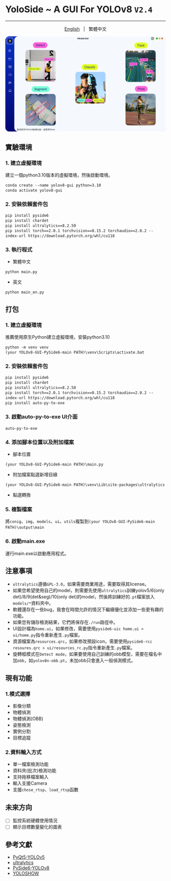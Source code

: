 # YoloSide ~ A GUI For YOLOv8 `V2.4`
---
<p align="center"> 
  <a href="https://github.com/SuPoTing/YOLOv8-GUI-PySide6/blob/main/README.md"> English</a> &nbsp; | &nbsp; 繁體中文</a>
 </p>

![](UI.png)

## 實驗環境
### 1. 建立虛擬環境

建立一個python3.10版本的虛擬環境，然後啟動環境。

```shell
conda create --name yolov8-gui python=3.10
conda activate yolov8-gui
```
### 2. 安裝依賴套件包

```shell
pip install pyside6
pip install chardet
pip install ultralytics==8.2.50
pip install torch==2.0.1 torchvision==0.15.2 torchaudio==2.0.2 --index-url https://download.pytorch.org/whl/cu118
```

### 3. 執行程式
- 繁體中文
```shell
python main.py
```
- 英文
```shell
python main_en.py
```

## 打包
### 1. 建立虛擬環境

推薦使用原生Python建立虛擬環境，安裝python3.10
```shell
python -m venv venv
(your YOLOv8-GUI-PySide6-main PATH)\venv\Scripts\activate.bat
```

### 2. 安裝依賴套件包

```shell
pip install pyside6
pip install chardet
pip install ultralytics==8.2.50
pip install torch==2.0.1 torchvision==0.15.2 torchaudio==2.0.2 --index-url https://download.pytorch.org/whl/cu118
pip install auto-py-to-exe
```

### 3. 啟動auto-py-to-exe UI介面

```shell
auto-py-to-exe
```

### 4. 添加腳本位置以及附加檔案

- 腳本位置
```shell
(your YOLOv8-GUI-PySide6-main PATH)\main.py
```

- 附加檔案點選新增目綠
```shell
(your YOLOv8-GUI-PySide6-main PATH)\venv\Lib\site-packages\ultralytics
```

- 點選轉換

### 5. 複製檔案
將`conig`、`img`、`models`、`ui`、`utils`複製到`(your YOLOv8-GUI-PySide6-main PATH)\output\main`

### 6. 啟動main.exe
運行main.exe以啟動應用程式。

## 注意事項
- `ultralytics`遵循`GPL-3.0`，如果需要商業用途，需要取得其license。
- 如果您希望使用自己的model，則需要先使用`ultralytics`訓練yolov5/6(only det)/8/9(det&seg)/10(only det)的model，然後將訓練好的`.pt`檔案放入`models/*`資料夾中。
- 軟體還存在一些bug，我會在時間允許的情況下繼續優化並添加一些更有趣的功能。
- 如果您有儲存檢測結果，它們將保存在`./run`路徑中。
- UI設計檔為`home.ui`，如果修改，需要使用`pyside6-uic home.ui > ui/home.py`指令重新產生`.py`檔案。
- 資源檔案為`resources.qrc`，如果修改預設icon，需要使用`pyside6-rcc resoures.qrc > ui/resources_rc.py`指令重新產生`.py`檔案。
- 旋轉框模式在`Detect mode`，如果要使用自己訓練的obb模型，需要在檔名中加`obb`，如`yolov8n-obb.pt`，未加obb只會進入一般偵測模式。

## 現有功能
### 1.模式選擇
- 影像分類
- 物體偵測
- 物體偵測(OBB)
- 姿態檢測
- 實例分割
- 目標追蹤
### 2.資料輸入方式
- 單一檔案檢測功能
- 資料夾(批次)檢測功能
- 支持拖移檔案輸入
- 輸入支援Camera
- 支援`chose_rtsp`、`load_rtsp`函數

## 未來方向
- [ ] 監控系統硬體使用情況
- [ ] 顯示目標數量變化的圖表

## 參考文獻
- [PyQt5-YOLOv5](https://github.com/Javacr/PyQt5-YOLOv5)
- [ultralytics](https://github.com/ultralytics/ultralytics)
- [PySide6-YOLOv8](https://github.com/Jai-wei/YOLOv8-PySide6-GUI/tree/main)
- [YOLOSHOW](https://github.com/SwimmingLiu/YOLOSHOW/tree/31644373fca58aefcc9dba72a610c92031e5331b)
